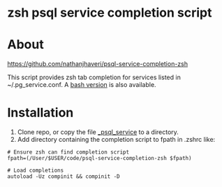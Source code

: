 zsh psql service completion script
==================================


# About

https://github.com/nathanjhaveri/psql-service-completion-zsh

This script provides zsh tab completion for services listed in ~/.pg_service.conf.  A [bash version](https://github.com/nathanjhaveri/psql-service-completion) is also available.

# Installation

1. Clone repo, or copy the file [_psql_service](./_psql_service) to a directory.
2. Add directory containing the completion script to fpath in .zshrc like:

```.zshrc
# Ensure zsh can find completion script
fpath=(/User/$USER/code/psql-service-completion-zsh $fpath)

# Load completions
autoload -Uz compinit && compinit -D
```
